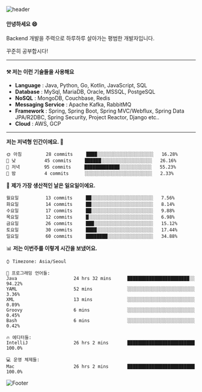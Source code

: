 ![header](https://capsule-render.vercel.app/api?type=waving&color=gradient&height=250&section=header&text=Wondeok%20Kang&fontSize=60&animation=fadeIn&fontAlignY=38&desc=a.k.a.%20Wade%2C%20Deogicorgi%20&descAlignY=61&descAlign=66&descSize=25&customColorList=4)



#### 안녕하세요 😄
Backend 개발을 주력으로 하루하루 살아가는 평범한 개발자입니다.

꾸준히 공부합시다!

<!-- blog : 

[![Velog's GitHub stats](https://velog-readme-stats.vercel.app/api/badge?name=deogicorgi)](https://velog.io/@deogicorgi)  -->

---

#### ⚒️ 저는 이런 기술들을 사용해요

- **Language** : Java, Python, Go, Kotlin, JavaScript, SQL
- **Database** : MySql, MariaDB, Oracle, MSSQL, PostgeSQL
- **NoSQL** : MongoDB, Couchbase, Redis
- **Messaging Service** : Apache Kafka, RabbitMQ
- **Framework** : Spring, Spring Boot, Spring MVC/Webflux, Spring Data JPA/R2DBC, Spring Security, Project Reactor, Django etc..
- **Cloud** : AWS, GCP
---

<!--
[![Solved.ac Profile](http://mazassumnida.wtf/api/v2/generate_badge?boj=deogicorgi)](https://solved.ac/deogicorgi/)
![alt text](https://github.com/[username]/[reponame]/blob/[branch]/image.jpg?raw=true)
--> 

<!--START_SECTION:waka-->
**저는 저녁형 인간이에요. 🦉** 

```text
🌞 아침         28 commits     ████░░░░░░░░░░░░░░░░░░░░░   16.28% 
🌆 낮　         45 commits     ██████░░░░░░░░░░░░░░░░░░░   26.16% 
🌃 저녁         95 commits     █████████████░░░░░░░░░░░░   55.23% 
🌙 밤　         4 commits      ░░░░░░░░░░░░░░░░░░░░░░░░░   2.33%

```
📅 **제가 가장 생산적인 날은 일요일이에요.** 

```text
월요일          13 commits     ██░░░░░░░░░░░░░░░░░░░░░░░   7.56% 
화요일          14 commits     ██░░░░░░░░░░░░░░░░░░░░░░░   8.14% 
수요일          17 commits     ██░░░░░░░░░░░░░░░░░░░░░░░   9.88% 
목요일          12 commits     █░░░░░░░░░░░░░░░░░░░░░░░░   6.98% 
금요일          26 commits     ███░░░░░░░░░░░░░░░░░░░░░░   15.12% 
토요일          30 commits     ████░░░░░░░░░░░░░░░░░░░░░   17.44% 
일요일          60 commits     ████████░░░░░░░░░░░░░░░░░   34.88%

```


📊 **저는 이번주를 이렇게 시간을 보냈어요.** 

```text
⌚︎ Timezone: Asia/Seoul

💬 프로그래밍 언어들: 
Java                     24 hrs 32 mins      ███████████████████████░░   94.22% 
YAML                     52 mins             ░░░░░░░░░░░░░░░░░░░░░░░░░   3.36% 
XML                      13 mins             ░░░░░░░░░░░░░░░░░░░░░░░░░   0.89% 
Groovy                   6 mins              ░░░░░░░░░░░░░░░░░░░░░░░░░   0.45% 
Bash                     6 mins              ░░░░░░░░░░░░░░░░░░░░░░░░░   0.42%

🔥 에디터들: 
IntelliJ                 26 hrs 2 mins       █████████████████████████   100.0%

💻 운영 체제들: 
Mac                      26 hrs 2 mins       █████████████████████████   100.0%

```


<!--END_SECTION:waka-->

![Footer](https://capsule-render.vercel.app/api?type=waving&color=auto&height=200&section=footer&&customColorList=4)
<!--

**deogicorgi/deogicorgi** is a ✨ _special_ ✨ repository because its `README.md` (this file) appears on your GitHub profile.

Here are some ideas to get you started:

- 🔭 I’m currently working on ...
- 🌱 I’m currently learning ...
- 👯 I’m looking to collaborate on ...
- 🤔 I’m looking for help with ...
- 💬 Ask me about ...
- 📫 How to reach me: ...
- 😄 Pronouns: ...
- ⚡ Fun fact: ...
-->
